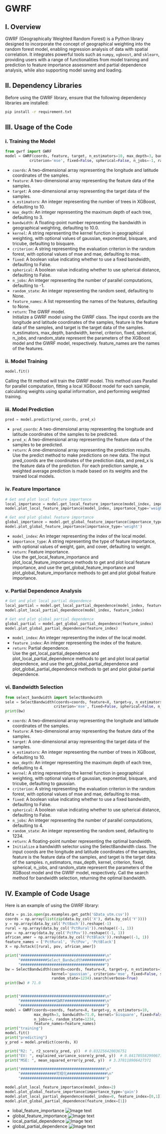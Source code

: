 # GWRF
## I. Overview
GWRF (Geographically Weighted Random Forest) is a Python library designed to incorporate the concept of 
geographical weighting into the random forest model, enabling regression analysis of data with spatial 
correlation. It integrates powerful tools such as `numpy`, `xgboost`, and `sklearn`, providing users with a 
range of functionalities from model training and prediction to feature importance assessment and partial 
dependence analysis, while also supporting model saving and loading.

## II. Dependency Libraries
Before using the GWRF library, ensure that the following dependency libraries are installed:
```bash
pip install -r requirement.txt
```

## III. Usage of the Code
### i. Training the Model
```python
from gwrf import GWRF
model = GWRF(coords, feature, target, n_estimators=10, max_depth=3, bandwidth=10.0, kernel='bisquare',
           criterion='mse', fixed=False, spherical=False, n_jobs=-1, random_state=None, feature_names=None)
```
- `coords`: A two-dimensional array representing the longitude and latitude coordinates of the samples.
- `feature`: A two-dimensional array representing the feature data of the samples.
- `target`: A one-dimensional array representing the target data of the samples.
- `n_estimators`: An integer representing the number of trees in XGBoost, defaulting to 10.
- `max_depth`: An integer representing the maximum depth of each tree, defaulting to 3.
- `bandwidth`: A floating-point number representing the bandwidth in geographical weighting, defaulting to 10.0.
- `kernel`: A string representing the kernel function in geographical weighting, with optional values of gaussian, exponential, bisquare, and tricube, defaulting to bisquare.
- `criterion`: A string representing the evaluation criterion in the random forest, with optional values of mse and mae, defaulting to mse.
- `fixed`: A boolean value indicating whether to use a fixed bandwidth, defaulting to False.
- `spherical`: A boolean value indicating whether to use spherical distance, defaulting to False.
- `n_jobs`: An integer representing the number of parallel computations, defaulting to -1.
- `random_state`: An integer representing the random seed, defaulting to None.
- `feature_names`: A list representing the names of the features, defaulting to None.
- `return`: The GWRF model.<br>
Initialize a GWRF model using the GWRF class. The input coords are the longitude and latitude coordinates of the samples, feature is the feature data of the samples, and target is the target data of the samples. n_estimators, max_depth, bandwidth, kernel, criterion, fixed, spherical, n_jobs, and random_state represent the parameters of the XGBoost model and the GWRF model, respectively. feature_names are the names of the features.

### ii. Model Training
```python
model.fit()
```
Calling the fit method will train the GWRF model. This method uses Parallel for parallel computation, fitting a local XGBoost model for each sample, calculating weights using spatial information, and performing weighted training.

### iii. Model Prediction
```python
pred = model.predict(pred_coords, pred_x)
```
- `pred_coords`: A two-dimensional array representing the longitude and latitude coordinates of the samples to be predicted.
- `pred_x`: A two-dimensional array representing the feature data of the samples to be predicted.
- `return`: A one-dimensional array representing the prediction results.<br>
Use the predict method to make predictions on new data. The input pred_coords are the coordinates of the prediction data, and pred_x is the feature data of the prediction. For each prediction sample, a weighted average prediction is made based on its weights and the trained local models.

### iv. Feature Importance
```python
# Get and plot local feature importance
local_importance = model.get_local_feature_importance(model_index, importance_type='weight')
model.plot_local_feature_importance(model_index, importance_type='weight')

# Get and plot global feature importance
global_importance = model.get_global_feature_importance(importance_type='weight')
model.plot_global_feature_importance(importance_type='weight')
```
- `model_index`: An integer representing the index of the local model.
- `importance_type`: A string representing the type of feature importance, with optional values of weight, gain, and cover, defaulting to weight.
- `return`: Feature importance.<br>
Use the get_local_feature_importance and plot_local_feature_importance methods to get and plot local feature importance, and use the get_global_feature_importance and plot_global_feature_importance methods to get and plot global feature importance.

### v. Partial Dependence Analysis
```python
# Get and plot local partial dependence
local_partial = model.get_local_partial_dependence(model_index, feature_index)
model.plot_local_partial_dependence(model_index, feature_index)

# Get and plot global partial dependence
global_partial = model.get_global_partial_dependence(feature_index)
model.plot_global_partial_dependence(feature_index)
```
- `model_index`: An integer representing the index of the local model.
- `feature_index`: An integer representing the index of the feature.
- `return`: Partial dependence.<br>
Use the get_local_partial_dependence and plot_local_partial_dependence methods to get and plot local partial dependence, and use the get_global_partial_dependence and plot_global_partial_dependence methods to get and plot global partial dependence.

### vi. Bandwidth Selection
```python
from select_bandwidth import SelectBandwidth
sele = SelectBandwidth(coords=coords, feature=X, target=y, n_estimators=10, max_depth=4, kernel='gaussian',
                      criterion='mse', fixed=False, spherical=False, n_jobs=4, random_state=1234).search(verbose=True)
print(bw)
```
- `coords`: A two-dimensional array representing the longitude and latitude coordinates of the samples.
- `feature`: A two-dimensional array representing the feature data of the samples.
- `target`: A one-dimensional array representing the target data of the samples.
- `n_estimators`: An integer representing the number of trees in XGBoost, defaulting to 10.
- `max_depth`: An integer representing the maximum depth of each tree, defaulting to 4.
- `kernel`: A string representing the kernel function in geographical weighting, with optional values of gaussian, exponential, bisquare, and tricube, defaulting to gaussian.
- `criterion`: A string representing the evaluation criterion in the random forest, with optional values of mse and mae, defaulting to mse.
- `fixed`: A boolean value indicating whether to use a fixed bandwidth, defaulting to False.
- `spherical`: A boolean value indicating whether to use spherical distance, defaulting to False.
- `n_jobs`: An integer representing the number of parallel computations, defaulting to 4.
- `random_state`: An integer representing the random seed, defaulting to 1234.
- `return`: A floating-point number representing the optimal bandwidth.<br>
- `Initialize` a bandwidth selector using the SelectBandwidth class. The input coords are the longitude and latitude coordinates of the samples, feature is the feature data of the samples, and target is the target data of the samples. n_estimators, max_depth, kernel, criterion, fixed, spherical, n_jobs, and random_state represent the parameters of the XGBoost model and the GWRF model, respectively. Call the search method for bandwidth selection, returning the optimal bandwidth.

## IV. Example of Code Usage
Here is an example of using the GWRF library:
```python
data = ps.io.open(ps.examples.get_path('GData_utm.csv'))
coords = np.array(list(zip(data.by_col('X'), data.by_col('Y'))))
y = np.array(data.by_col('PctBach')).reshape(-1)
rural = np.array(data.by_col('PctRural')).reshape((-1, 1))
pov = np.array(data.by_col('PctPov')).reshape((-1, 1))
african_amer = np.array(data.by_col('PctBlack')).reshape((-1, 1))
feature_names = ['PctRural', 'PctPov', 'PctBlack']
X = np.hstack([rural, pov, african_amer])

print("######################################\n"
      "############Select_Bandwidth##########\n"
      "######################################")
bw = SelectBandwidth(coords=coords, feature=X, target=y, n_estimators=10, max_depth=3,
                     kernel='gaussian', criterion='mse', fixed=False, spherical=False, n_jobs=4,
                     random_state=1234).search(verbose=True)
print(bw) # 71.0


print("######################################\n"
      "################GWRF##################\n"
      "######################################")
model = GWRF(coords=coords, feature=X, target=y, n_estimators=10,
             max_depth=3, bandwidth=71.0, kernel='bisquare', fixed=False, spherical=False,
             n_jobs=4, random_state=1234,
             feature_names=feature_names)
print("training")
model.fit()
print("predicting")
y_pred = model.predict(coords, X)

print("R2: ", r2_score(y_pred, y))  # 0.832256420036751
print("EV: ", explained_variance_score(y_pred, y))  # 0.8417855829906713
print("MSE: ", mean_squared_error(y_pred, y))  # 3.378118906427371

print("######################################\n"
      "################可视化##################\n"
      "######################################")

model.plot_local_feature_importance(model_index=2)
model.plot_global_feature_importance(importance_type='gain')
model.plot_local_partial_dependence(model_index=0, feature_index=[0,1])
model.plot_global_partial_dependence(feature_index=[1])
```
- lobal_feature_importance
![Image text](https://github.com/cbsux/GWRF/blob/master/doc/images/local-feature-importance.png)
- global_feature_importance
![Image text](https://github.com/cbsux/GWRF/blob/master/doc/images/global_feature_importance.png)
- local_partial_dependence
![Image text](https://github.com/cbsux/GWRF/blob/master/doc/images/local_partial_dependence.png)
- global_partial_dependence
![Image text](https://github.com/cbsux/GWRF/blob/master/doc/images/global_partial_dependence.png)
